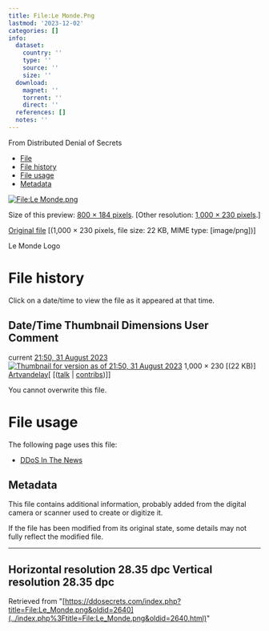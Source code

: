 ```yaml
---
title: File:Le Monde.Png
lastmod: '2023-12-02'
categories: []
info:
  dataset:
    country: ''
    type: ''
    source: ''
    size: ''
  download:
    magnet: ''
    torrent: ''
    direct: ''
  references: []
  notes: ''
---
```




From Distributed Denial of Secrets

- [File](./File:Le_Monde.png.html#file)
- [File history](./File:Le_Monde.png.html#filehistory)
- [File usage](./File:Le_Monde.png.html#filelinks)
- [Metadata](./File:Le_Monde.png.html#metadata)

[![File:Le
Monde.png](../images/thumb/9/95/Le_Monde.png/800px-Le_Monde.png%3F20230831215036)](../images/9/95/Le_Monde.png)

Size of this preview: [800 × 184
pixels](../images/thumb/9/95/Le_Monde.png/800px-Le_Monde.png).
[Other resolution: [1,000 × 230
pixels](../images/9/95/Le_Monde.png).]

[Original file](../images/9/95/Le_Monde.png "Le Monde.png")
‎[(1,000 × 230 pixels, file size: 22 KB, MIME type:
[image/png])]

Le Monde Logo

# File history

Click on a date/time to view the file as it appeared at that time.

Date/Time Thumbnail Dimensions User Comment
---
current [21:50, 31 August 2023](../images/9/95/Le_Monde.png) [![Thumbnail for version as of 21:50, 31 August 2023](../images/thumb/9/95/Le_Monde.png/120px-Le_Monde.png%3F20230831215036)](../images/9/95/Le_Monde.png) 1,000 × 230 [(22 KB)] [Artvandelay](../index.php%3Ftitle=User:Artvandelay&action=edit&redlink=1.html "User:Artvandelay (page does not exist)")[ [([talk](../index.php%3Ftitle=User_talk:Artvandelay&action=edit&redlink=1.html "User talk:Artvandelay (page does not exist)") | [contribs](./Special:Contributions/Artvandelay.html "Special:Contributions/Artvandelay"))]]

You cannot overwrite this file.

# File usage

The following page uses this file:

- [DDoS In The News](DDoS_In_The_News.html "DDoS In The News")

## Metadata

This file contains additional information, probably added from the
digital camera or scanner used to create or digitize it.

If the file has been modified from its original state, some details may
not fully reflect the modified file.

---
Horizontal resolution 28.35 dpc
Vertical resolution 28.35 dpc
---

Retrieved from
"[https://ddosecrets.com/index.php?title=File:Le_Monde.png&oldid=2640](../index.php%3Ftitle=File:Le_Monde.png&oldid=2640.html)"

